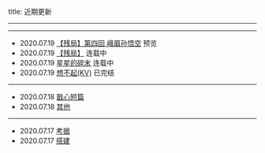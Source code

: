 title:	近期更新

---

---
- 2020.07.19 [【残局】第四回 峨眉孙悟空](/JX/残局/4/) 预览
- 2020.07.19 [【残局】](/categories/残局/) 连载中
- 2020.07.19 [星星的碎末](/categories/星星的碎末/) 连载中
- 2020.07.19 [想不起(KV)](/categories/想不起/) 已完结

---
- 2020.07.18 [戬心短篇](/categories/戬心短篇/) 
- 2020.07.18 [其他](/categories/其他/) 

---
- 2020.07.17 [考据](/categories/考据/) 
- 2020.07.17 [搭建](/)